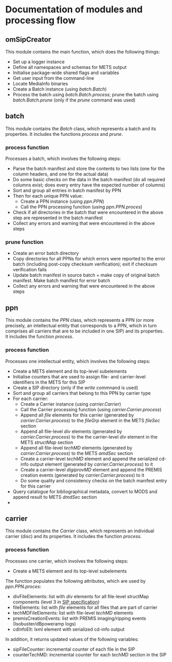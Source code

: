 # Documentation of modules and processing flow


## omSipCreator

This module contains the main function, which does the following things:

- Set up a logger instance
- Define all namespaces and schemas for METS output
- Initialise package-wide shared flags and variables
- Get user input from the command-line
- Locate MediaInfo binaries
- Create a Batch instance (using *batch.Batch*)
- Process the batch using *batch.Batch.process*; prune the batch using *batch.Batch.prune* (only if the *prune* command was used)

## batch

This module contains the *Batch* class, which represents a batch and its properties. It includes the functions *process* and *prune*.

### process function

Processes a batch, which involves the following steps:

- Parse the batch manifest and store the contents to two lists (one for the column headers, and one for the actual data)
- Do some basic checks on the data in the batch manifest (do all required columns exist; does every entry have the expected number of columns)
- Sort and group all entries in batch manifest by PPN
- Then for each unique PPN value:
    * Create a PPN instance (using *ppn.PPN*)
    * Call the PPN processing function (using *ppn.PPN.proces*)
- Check if all directories in the batch that were encountered in the above step are represented in the batch manifest
- Collect any errors and warning that were encountered in the above steps

### prune function

- Create an error batch directory
- Copy directories for all PPNs for which errors were reported to the error batch (including post-copy checksum verification); exit if checksum verification fails
- Update batch manifest in source batch + make copy of original batch manifest. Make batch manifest for error batch
- Collect any errors and warning that were encountered in the above steps

## ppn

This module contains the *PPN* class, which represents a PPN (or more precisely, an intellectual entity that corresponds to a PPN, which in turn comprises all carriers that are to be included in one SIP) and its properties. It includes the function *process*.

### process function

Processes one intellectual entity, which involves the following steps:

- Create a METS element and its top-level subelements
- Initialise counters that are used to assign file- and carrier-level identifiers in the METS for this SIP
- Create a SIP directory (only if the *write* commnand is used)
- Sort and group all carriers that belong to this PPN by carrier type
- For each carrier:
    * Create a Carrier instance (using *carrier.Carrier*)
    * Call the Carrier processing function (using *carrier.Carrier.process*)
    * Append all *file* elements for this carrier (generated by  *carrier.Carrier.process*) to the *fileGrp* element in the METS *fileSec* section
    * Append all file-level *div* elements (generated by  *carrier.Carrier.process*) to the the carrier-level *div* element in the METS *structMap* section
    * Append all file-level *techMD* elements (generated by  *carrier.Carrier.process*) to the METS *amdSec* section
    * Create a carrier-level *techMD* element and append the serialized cd-info output element (generated by  *carrier.Carrier.process*) to it
    * Create a carrier-level *digiprovMD* element and append the PREMIS creation events (generated by  *carrier.Carrier.process*) to it
    * Do some quality and consistency checks on the batch manifest entry for this carrier
- Query catalogue for bibliographical metadata, convert to MODS and append result to METS *dmdSec* section
- 

<!--### Input

* carrier: Carrier class instance (created in processPPN) for this carrier
* SIPPath: SIP directory (config.dirOut/PPN)
* sipFileCounterStart: start value for within-SIP file counter
* counterTechMDStart: start value for within-SIP counterTechMD counter

### Output

Dictionary *carrierOut* with following elements:

* divFileElements: list with, *div* elements for all file-level structMap components (level 3 in SIP specification)
* fileElements: list, with *file* elements for all files that are part of carrier.
* techMDFileElements: list with file-level techMD elements
* premisCreationEvents: list with PREMIS imaging/ripping events (Isobuster/dBpoweramp logs)
* cdInfoElt: element, serialized cd-info output
* sipFileCounter: updated within-SIP file counter
* counterTechMD: updated within-SIP counterTechMD counter
-->

## carrier

This module contains the *Carrier* class, which represents an individual carrier (disc) and its properties. It includes the function *process*.

### process function

Processes one carrier, which involves the following steps:

- Create a METS element and its top-level subelements

The function populates the following attributes, which are used by *ppn.PPN.proces*:

- divFileElements: list with *div* elements for all file-level structMap components (level 3 in [SIP specification](./sip-spec.md))
- fileElements: list with *file* elements for all files that are part of carrier
- techMDFileElements: list with file-level *techMD* elements
- premisCreationEvents: list with PREMIS imaging/ripping events (Isobuster/dBpoweramp logs)
- cdInfoElt: lxml element with serialized cd-info output

In addition, it returns updated values of the following variables:

* sipFileCounter: incremental counter of each file in the SIP
* counterTechMD: incremental counter for each *techMD* section in the SIP



<!-- ## Naming

addCreationEvent, addAgent, addObjectInstance in premis.py: perhaps change *add* to *create* (since these functions do not *add* anything) -->
